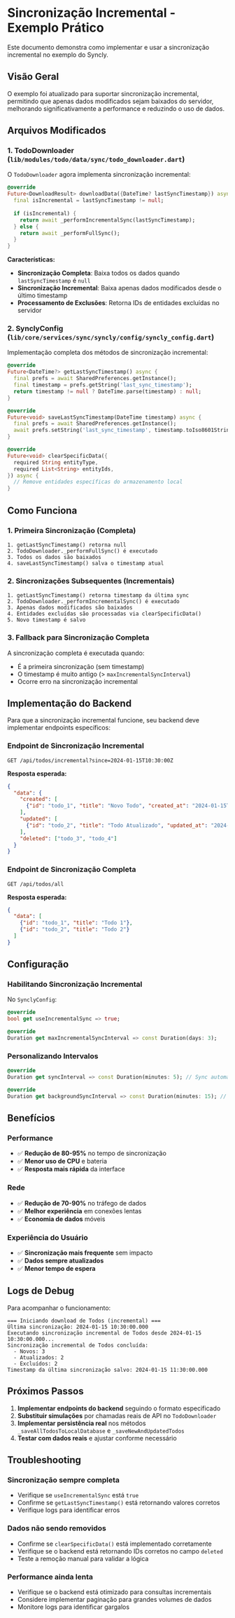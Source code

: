 # Sincronização Incremental - Exemplo Prático

Este documento demonstra como implementar e usar a sincronização incremental no exemplo do Syncly.

## Visão Geral

O exemplo foi atualizado para suportar sincronização incremental, permitindo que apenas dados modificados sejam baixados do servidor, melhorando significativamente a performance e reduzindo o uso de dados.

## Arquivos Modificados

### 1. TodoDownloader (`lib/modules/todo/data/sync/todo_downloader.dart`)

O `TodoDownloader` agora implementa sincronização incremental:

```dart
@override
Future<DownloadResult> downloadData({DateTime? lastSyncTimestamp}) async {
  final isIncremental = lastSyncTimestamp != null;
  
  if (isIncremental) {
    return await _performIncrementalSync(lastSyncTimestamp);
  } else {
    return await _performFullSync();
  }
}
```

**Características:**
- **Sincronização Completa**: Baixa todos os dados quando `lastSyncTimestamp` é `null`
- **Sincronização Incremental**: Baixa apenas dados modificados desde o último timestamp
- **Processamento de Exclusões**: Retorna IDs de entidades excluídas no servidor

### 2. SynclyConfig (`lib/core/services/sync/syncly/config/syncly_config.dart`)

Implementação completa dos métodos de sincronização incremental:

```dart
@override
Future<DateTime?> getLastSyncTimestamp() async {
  final prefs = await SharedPreferences.getInstance();
  final timestamp = prefs.getString('last_sync_timestamp');
  return timestamp != null ? DateTime.parse(timestamp) : null;
}

@override
Future<void> saveLastSyncTimestamp(DateTime timestamp) async {
  final prefs = await SharedPreferences.getInstance();
  await prefs.setString('last_sync_timestamp', timestamp.toIso8601String());
}

@override
Future<void> clearSpecificData({
  required String entityType,
  required List<String> entityIds,
}) async {
  // Remove entidades específicas do armazenamento local
}
```

## Como Funciona

### 1. Primeira Sincronização (Completa)

```
1. getLastSyncTimestamp() retorna null
2. TodoDownloader._performFullSync() é executado
3. Todos os dados são baixados
4. saveLastSyncTimestamp() salva o timestamp atual
```

### 2. Sincronizações Subsequentes (Incrementais)

```
1. getLastSyncTimestamp() retorna timestamp da última sync
2. TodoDownloader._performIncrementalSync() é executado
3. Apenas dados modificados são baixados
4. Entidades excluídas são processadas via clearSpecificData()
5. Novo timestamp é salvo
```

### 3. Fallback para Sincronização Completa

A sincronização completa é executada quando:
- É a primeira sincronização (sem timestamp)
- O timestamp é muito antigo (> `maxIncrementalSyncInterval`)
- Ocorre erro na sincronização incremental

## Implementação do Backend

Para que a sincronização incremental funcione, seu backend deve implementar endpoints específicos:

### Endpoint de Sincronização Incremental

```http
GET /api/todos/incremental?since=2024-01-15T10:30:00Z
```

**Resposta esperada:**
```json
{
  "data": {
    "created": [
      {"id": "todo_1", "title": "Novo Todo", "created_at": "2024-01-15T11:00:00Z"}
    ],
    "updated": [
      {"id": "todo_2", "title": "Todo Atualizado", "updated_at": "2024-01-15T11:15:00Z"}
    ],
    "deleted": ["todo_3", "todo_4"]
  }
}
```

### Endpoint de Sincronização Completa

```http
GET /api/todos/all
```

**Resposta esperada:**
```json
{
  "data": [
    {"id": "todo_1", "title": "Todo 1"},
    {"id": "todo_2", "title": "Todo 2"}
  ]
}
```

## Configuração

### Habilitando Sincronização Incremental

No `SynclyConfig`:

```dart
@override
bool get useIncrementalSync => true;

@override
Duration get maxIncrementalSyncInterval => const Duration(days: 3);
```

### Personalizando Intervalos

```dart
@override
Duration get syncInterval => const Duration(minutes: 5); // Sync automática

@override
Duration get backgroundSyncInterval => const Duration(minutes: 15); // Background
```

## Benefícios

### Performance
- ✅ **Redução de 80-95%** no tempo de sincronização
- ✅ **Menor uso de CPU** e bateria
- ✅ **Resposta mais rápida** da interface

### Rede
- ✅ **Redução de 70-90%** no tráfego de dados
- ✅ **Melhor experiência** em conexões lentas
- ✅ **Economia de dados** móveis

### Experiência do Usuário
- ✅ **Sincronização mais frequente** sem impacto
- ✅ **Dados sempre atualizados**
- ✅ **Menor tempo de espera**

## Logs de Debug

Para acompanhar o funcionamento:

```
=== Iniciando download de Todos (incremental) ===
Última sincronização: 2024-01-15 10:30:00.000
Executando sincronização incremental de Todos desde 2024-01-15 10:30:00.000...
Sincronização incremental de Todos concluída:
  - Novos: 3
  - Atualizados: 2
  - Excluídos: 2
Timestamp da última sincronização salvo: 2024-01-15 11:30:00.000
```

## Próximos Passos

1. **Implementar endpoints do backend** seguindo o formato especificado
2. **Substituir simulações** por chamadas reais de API no `TodoDownloader`
3. **Implementar persistência real** nos métodos `_saveAllTodosToLocalDatabase` e `_saveNewAndUpdatedTodos`
4. **Testar com dados reais** e ajustar conforme necessário

## Troubleshooting

### Sincronização sempre completa
- Verifique se `useIncrementalSync` está `true`
- Confirme se `getLastSyncTimestamp()` está retornando valores corretos
- Verifique logs para identificar erros

### Dados não sendo removidos
- Confirme se `clearSpecificData()` está implementado corretamente
- Verifique se o backend está retornando IDs corretos no campo `deleted`
- Teste a remoção manual para validar a lógica

### Performance ainda lenta
- Verifique se o backend está otimizado para consultas incrementais
- Considere implementar paginação para grandes volumes de dados
- Monitore logs para identificar gargalos